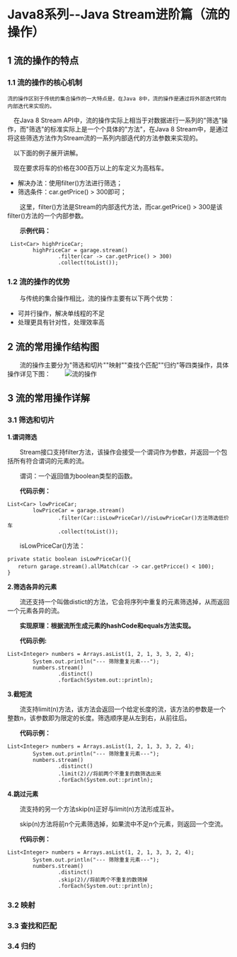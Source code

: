 # Java8系列--Java Stream进阶篇（流的操作）
## **1 流的操作的特点**
### **1.1 流的操作的核心机制**

    流的操作区别于传统的集合操作的一大特点是，在Java 8中，流的操作是通过将外部迭代转向内部迭代来实现的。

  　在Java 8 Stream API中，流的操作实际上相当于对数据进行一系列的"筛选"操作，而"筛选"的标准实际上是一个个具体的"方法"，在Java 8 Stream中，是通过将这些筛选方法作为Stream流的一系列内部迭代的方法参数来实现的。

  　以下面的例子展开讲解。

  　现在要求将车的价格在300百万以上的车定义为高档车。



 - 解决办法：使用filter()方法进行筛选；
 - 筛选条件：car.getPrice() > 300即可；

　　这里，filter()方法是Stream的内部迭代方法，而car.getPrice() > 300是该filter()方法的一个内部参数。

　　**示例代码：**
```
 List<Car> highPriceCar;
        highPriceCar = garage.stream()
                .filter(car -> car.getPrice() > 300)
                .collect(toList());
```

### **1.2 流的操作的优势**
　　与传统的集合操作相比，流的操作主要有以下两个优势：

 - 可并行操作，解决单线程的不足
 - 处理更具有针对性，处理效率高

## **2 流的常用操作结构图**
　　流的操作主要分为"筛选和切片""映射""查找个匹配""归约"等四类操作，具体操作详见下图：
　　![流的操作](http://img.blog.csdn.net/20170723211243087?watermark/2/text/aHR0cDovL2Jsb2cuY3Nkbi5uZXQvcXFfMzM0Mjk5Njg=/font/5a6L5L2T/fontsize/400/fill/I0JBQkFCMA==/dissolve/70/gravity/SouthEast)
## **3 流的常用操作详解**
### **3.1 筛选和切片**
**1.谓词筛选**

　　Stream接口支持filter方法，该操作会接受一个谓词作为参数，并返回一个包括所有符合谓词的元素的流。

　　谓词：一个返回值为boolean类型的函数。

　　**代码示例：**
　　

```
List<Car> lowPriceCar;
        lowPriceCar = garage.stream()
                .filter(Car::isLowPriceCar)//isLowPriceCar()方法筛选低价车
                .collect(toList());
```
　　isLowPriceCar()方法：
　　

```
private static boolean isLowPriceCar(){
　　return garage.stream().allMatch(car -> car.getPricce() < 100);
}
```

**2.筛选各异的元素**

　　流还支持一个叫做distict的方法，它会将序列中重复的元素筛选掉，从而返回一个元素各异的流。

　　**实现原理：根据流所生成元素的hashCode和equals方法实现。**

　　**代码示例:**
　　

```
List<Integer> numbers = Arrays.asList(1, 2, 1, 3, 3, 2, 4);
        System.out.println("--- 筛除重复元素---");
        numbers.stream()
                .distinct()
                .forEach(System.out::println);
```

**3.截短流**

　　流支持limit(n)方法，该方法会返回一个给定长度的流，该方法的参数是一个整数n，该参数即为限定的长度。筛选顺序是从左到右，从前往后。

　　**代码示例：**
　　

```
List<Integer> numbers = Arrays.asList(1, 2, 1, 3, 3, 2, 4);
        System.out.println("--- 筛除重复元素---");
        numbers.stream()
                .distinct()
                .limit(2)//将前两个不重复的数筛选出来
                .forEach(System.out::println);
```

**4.跳过元素**

　　流支持的另一个方法skip(n)正好与limit(n)方法形成互补。

　　skip(n)方法将前n个元素筛选掉，如果流中不足n个元素，则返回一个空流。

　　**代码示例：**
　　

```
List<Integer> numbers = Arrays.asList(1, 2, 1, 3, 3, 2, 4);
        System.out.println("--- 筛除重复元素---");
        numbers.stream()
                .distinct()
                .skip(2)//将前两个不重复的数筛掉
                .forEach(System.out::println);
```

### **3.2 映射**
### **3.3 查找和匹配**
### **3.4 归约**

